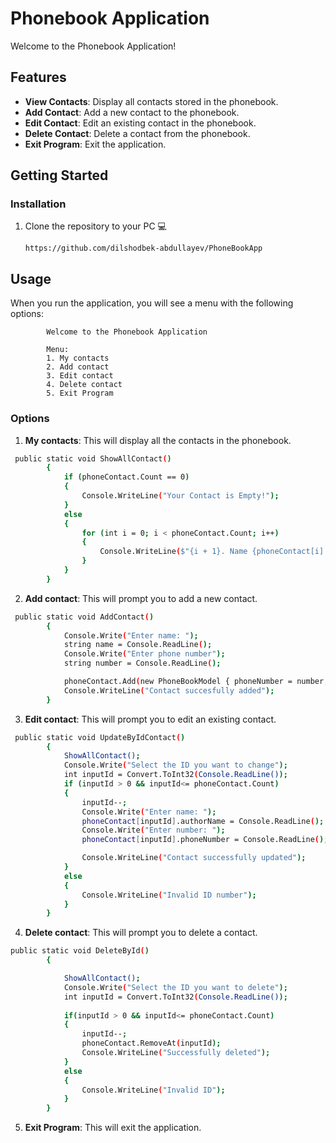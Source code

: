 # **Phonebook Application**

Welcome to the Phonebook Application!

## Features

- **View Contacts**: Display all contacts stored in the phonebook.
- **Add Contact**: Add a new contact to the phonebook.
- **Edit Contact**: Edit an existing contact in the phonebook.
- **Delete Contact**: Delete a contact from the phonebook.
- **Exit Program**: Exit the application.

## Getting Started

### Installation

1. Clone the repository to your PC 💻 
   
       https://github.com/dilshodbek-abdullayev/PhoneBookApp
   
## Usage

When you run the application, you will see a menu with the following options:

            Welcome to the Phonebook Application

            Menu:
            1. My contacts
            2. Add contact
            3. Edit contact
            4. Delete contact
            5. Exit Program

### Options

1. **My contacts**: This will display all the contacts in the phonebook.
```bash
 public static void ShowAllContact()
        {
            if (phoneContact.Count == 0)
            {
                Console.WriteLine("Your Contact is Empty!");
            }
            else
            {
                for (int i = 0; i < phoneContact.Count; i++)
                {
                    Console.WriteLine($"{i + 1}. Name {phoneContact[i].authorName} Phonne number is {phoneContact[i].phoneNumber}");
                }
            }
        }
```
2. **Add contact**: This will prompt you to add a new contact.
```bash
 public static void AddContact()
        {
            Console.Write("Enter name: ");
            string name = Console.ReadLine();
            Console.Write("Enter phone number");
            string number = Console.ReadLine();

            phoneContact.Add(new PhoneBookModel { phoneNumber = number, authorName = name });
            Console.WriteLine("Contact succesfully added");
        }
```
3. **Edit contact**: This will prompt you to edit an existing contact.
```bash
 public static void UpdateByIdContact()
        {
            ShowAllContact();
            Console.Write("Select the ID you want to change");
            int inputId = Convert.ToInt32(Console.ReadLine());
            if (inputId > 0 && inputId<= phoneContact.Count) 
            {
                inputId--;
                Console.Write("Enter name: ");
                phoneContact[inputId].authorName = Console.ReadLine();
                Console.Write("Enter number: ");
                phoneContact[inputId].phoneNumber = Console.ReadLine();

                Console.WriteLine("Contact successfully updated");
            }
            else
            {
                Console.WriteLine("Invalid ID number");
            }
        }
```
4. **Delete contact**: This will prompt you to delete a contact.
```bash
public static void DeleteById()
        {

            ShowAllContact();
            Console.Write("Select the ID you want to delete");
            int inputId = Convert.ToInt32(Console.ReadLine());
            
            if(inputId > 0 && inputId<= phoneContact.Count)
            {
                inputId--;
                phoneContact.RemoveAt(inputId);
                Console.WriteLine("Successfully deleted");
            }
            else
            {
                Console.WriteLine("Invalid ID");
            }
        }
```
5. **Exit Program**: This will exit the application.
